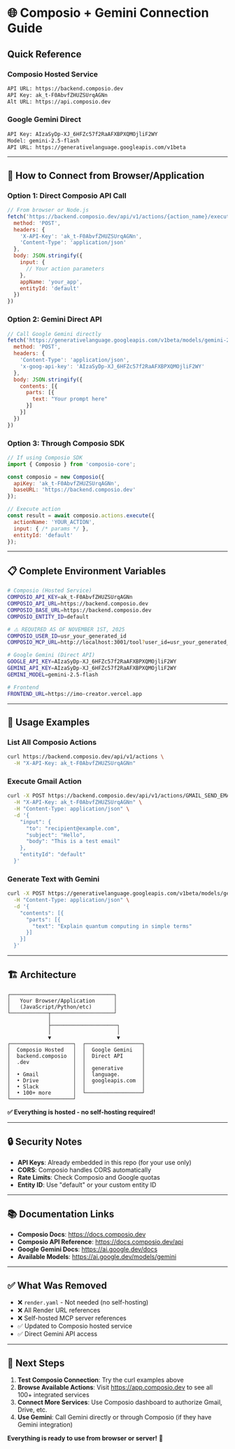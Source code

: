<!--

# CTB Metadata
# Generated: 2025-10-23T14:32:39.553672
# CTB Version: 1.3.3
# Division: Documentation
# Category: composio
# Compliance: 75%
# HEIR ID: HEIR-2025-10-DOC-COMPOS-01

-->

# 🌐 Composio + Gemini Connection Guide

## Quick Reference

### **Composio Hosted Service**
```bash
API URL: https://backend.composio.dev
API Key: ak_t-F0AbvfZHUZSUrqAGNn
Alt URL: https://api.composio.dev
```

### **Google Gemini Direct**
```bash
API Key: AIzaSyDp-XJ_6HFZc57f2RaAFXBPXQMOjliF2WY
Model: gemini-2.5-flash
API URL: https://generativelanguage.googleapis.com/v1beta
```

---

## 🔗 How to Connect from Browser/Application

### **Option 1: Direct Composio API Call**

```javascript
// From browser or Node.js
fetch('https://backend.composio.dev/api/v1/actions/{action_name}/execute', {
  method: 'POST',
  headers: {
    'X-API-Key': 'ak_t-F0AbvfZHUZSUrqAGNn',
    'Content-Type': 'application/json'
  },
  body: JSON.stringify({
    input: {
      // Your action parameters
    },
    appName: 'your_app',
    entityId: 'default'
  })
})
```

### **Option 2: Gemini Direct API**

```javascript
// Call Google Gemini directly
fetch('https://generativelanguage.googleapis.com/v1beta/models/gemini-2.5-flash:generateContent', {
  method: 'POST',
  headers: {
    'Content-Type': 'application/json',
    'x-goog-api-key': 'AIzaSyDp-XJ_6HFZc57f2RaAFXBPXQMOjliF2WY'
  },
  body: JSON.stringify({
    contents: [{
      parts: [{
        text: "Your prompt here"
      }]
    }]
  })
})
```

### **Option 3: Through Composio SDK**

```javascript
// If using Composio SDK
import { Composio } from 'composio-core';

const composio = new Composio({
  apiKey: 'ak_t-F0AbvfZHUZSUrqAGNn',
  baseURL: 'https://backend.composio.dev'
});

// Execute action
const result = await composio.actions.execute({
  actionName: 'YOUR_ACTION',
  input: { /* params */ },
  entityId: 'default'
});
```

---

## 📋 Complete Environment Variables

```bash
# Composio (Hosted Service)
COMPOSIO_API_KEY=ak_t-F0AbvfZHUZSUrqAGNn
COMPOSIO_API_URL=https://backend.composio.dev
COMPOSIO_BASE_URL=https://backend.composio.dev
COMPOSIO_ENTITY_ID=default

# ⚠️ REQUIRED AS OF NOVEMBER 1ST, 2025
COMPOSIO_USER_ID=usr_your_generated_id
COMPOSIO_MCP_URL=http://localhost:3001/tool?user_id=usr_your_generated_id

# Google Gemini (Direct API)
GOOGLE_API_KEY=AIzaSyDp-XJ_6HFZc57f2RaAFXBPXQMOjliF2WY
GEMINI_API_KEY=AIzaSyDp-XJ_6HFZc57f2RaAFXBPXQMOjliF2WY
GEMINI_MODEL=gemini-2.5-flash

# Frontend
FRONTEND_URL=https://imo-creator.vercel.app
```

---

## 🎯 Usage Examples

### **List All Composio Actions**

```bash
curl https://backend.composio.dev/api/v1/actions \
  -H "X-API-Key: ak_t-F0AbvfZHUZSUrqAGNn"
```

### **Execute Gmail Action**

```bash
curl -X POST https://backend.composio.dev/api/v1/actions/GMAIL_SEND_EMAIL/execute \
  -H "X-API-Key: ak_t-F0AbvfZHUZSUrqAGNn" \
  -H "Content-Type: application/json" \
  -d '{
    "input": {
      "to": "recipient@example.com",
      "subject": "Hello",
      "body": "This is a test email"
    },
    "entityId": "default"
  }'
```

### **Generate Text with Gemini**

```bash
curl -X POST https://generativelanguage.googleapis.com/v1beta/models/gemini-2.5-flash:generateContent?key=AIzaSyDp-XJ_6HFZc57f2RaAFXBPXQMOjliF2WY \
  -H "Content-Type: application/json" \
  -d '{
    "contents": [{
      "parts": [{
        "text": "Explain quantum computing in simple terms"
      }]
    }]
  }'
```

---

## 🏗️ Architecture

```
┌─────────────────────────────────┐
│   Your Browser/Application      │
│   (JavaScript/Python/etc)       │
└────────────┬────────────────────┘
             │
             ├─────────────────────┐
             │                     │
             ▼                     ▼
┌────────────────────┐  ┌──────────────────┐
│  Composio Hosted   │  │  Google Gemini   │
│  backend.composio  │  │  Direct API      │
│  .dev              │  │                  │
│                    │  │  generative      │
│  • Gmail           │  │  language.       │
│  • Drive           │  │  googleapis.com  │
│  • Slack           │  │                  │
│  • 100+ more       │  └──────────────────┘
└────────────────────┘
```

**✅ Everything is hosted - no self-hosting required!**

---

## 🔒 Security Notes

- **API Keys**: Already embedded in this repo (for your use only)
- **CORS**: Composio handles CORS automatically
- **Rate Limits**: Check Composio and Google quotas
- **Entity ID**: Use "default" or your custom entity ID

---

## 📚 Documentation Links

- **Composio Docs**: https://docs.composio.dev
- **Composio API Reference**: https://docs.composio.dev/api
- **Google Gemini Docs**: https://ai.google.dev/docs
- **Available Models**: https://ai.google.dev/models/gemini

---

## ✅ What Was Removed

- ❌ `render.yaml` - Not needed (no self-hosting)
- ❌ All Render URL references
- ❌ Self-hosted MCP server references
- ✅ Updated to Composio hosted service
- ✅ Direct Gemini API access

---

## 🚀 Next Steps

1. **Test Composio Connection**: Try the curl examples above
2. **Browse Available Actions**: Visit https://app.composio.dev to see all 100+ integrated services
3. **Connect More Services**: Use Composio dashboard to authorize Gmail, Drive, etc.
4. **Use Gemini**: Call Gemini directly or through Composio (if they have Gemini integration)

**Everything is ready to use from browser or server!** 🎉
